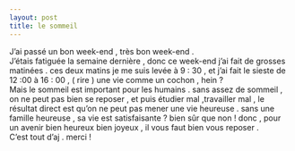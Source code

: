 ```yaml
---
layout: post
title: le sommeil
---
```


<p>J’ai passé un bon week-end , très bon week-end .<br />J’étais fatiguée la semaine dernière , donc ce week-end j’ai fait de grosses matinées . ces deux matins je me suis levée à 9 : 30 , et j’ai fait le sieste de 12 :00 à 16 : 00 , ( rire ) une vie comme un cochon , hein ?<br />Mais le sommeil est important pour les humains . sans assez de sommeil , on ne peut pas bien se reposer , et puis étudier mal ,travailler mal , le résultat direct est qu’on ne peut pas mener une vie heureuse . sans une famille heureuse , sa vie est satisfaisante ? bien sûr que non ! donc , pour un avenir bien heureux bien joyeux , il vous faut bien vous reposer .<br />C’est tout d’aj . merci !</p>
